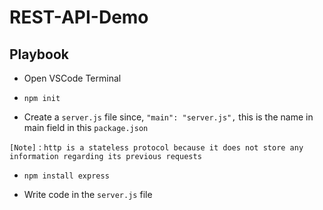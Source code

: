 # REST-API-Demo

## Playbook
* Open VSCode Terminal
*     npm init
* Create a `server.js` file since, `"main": "server.js",` this is the name in main field in this  `package.json`

`[Note]` : `http is a stateless protocol because it does not store any information regarding its previous requests`

*     npm install express
* Write code in the `server.js` file
